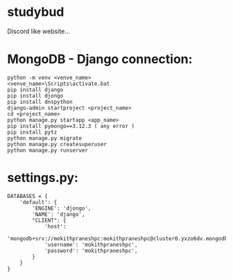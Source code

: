 # studybud
Discord like website...

# MongoDB - Django connection:

    python -m venv <venve_name>
    <venve_name>\Scripts\activate.bat
    pip install django
    pip install djongo
    pip install dnspython
    django-admin startproject <project_name>
    cd <project_name>
    python manage.py startapp <app_name>
    pip install pymongo==3.12.3 ( any error )
    pip install pytz
    python manage.py migrate
    python manage.py createsuperuser
    python manage.py runserver
    
# settings.py:

    DATABASES = {
        'default': {
            'ENGINE': 'djongo',
            'NAME': 'django',
            "CLIENT": {
                'host':
                'mongodb+srv://mokithpraneshpc:mokithpraneshpc@cluster0.yxzo6dv.mongodb.net/',
                'username': 'mokithpraneshpc',
                'password': 'mokithpraneshpc',
            }
        }
    }
